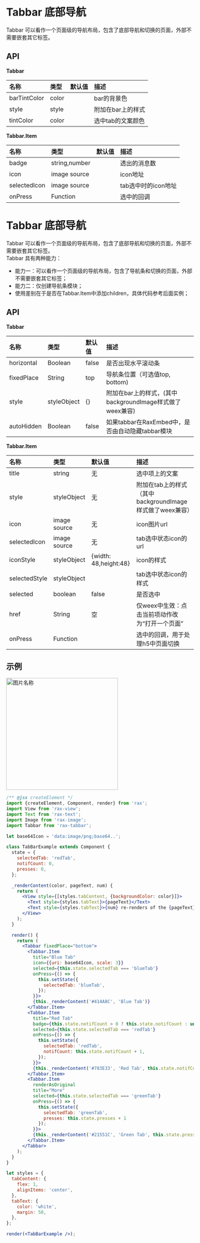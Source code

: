 # Tabbar 底部导航

Tabbar 可以看作一个页面级的导航布局，包含了底部导航和切换的页面，外部不需要嵌套其它标签。

## API

**Tabbar**

| 名称           | 类型    | 默认值  | 描述         |
| :----------- | :---- | :--- | :--------- |
| barTintColor | color |      | bar的背景色    |
| style        | style |      | 附加在bar上的样式 |
| tintColor    | color |      | 选中tab的文案颜色 |

**Tabbar.Item**

| 名称           | 类型            | 默认值  | 描述            |
| :----------- | :------------ | :--- | :------------ |
| badge        | string,number |      | 透出的消息数        |
| icon         | image source  |      | icon地址        |
| selectedIcon | image source  |      | tab选中时的icon地址 |
| onPress      | Function      |      | 选中的回调         |
# Tabbar 底部导航

Tabbar 可以看作一个页面级的导航布局，包含了底部导航和切换的页面，外部不需要嵌套其它标签。  
Tabbar 具有两种能力：

- 能力一：可以看作一个页面级的导航布局，包含了导航条和切换的页面，外部不需要嵌套其它标签；
- 能力二：仅创建导航条模块；
- 使用差别在于是否在Tabbar.Item中添加children，具体代码参考后面实例；

## API

**Tabbar**

| 名称         | 类型          | 默认值   | 描述                                       |
| :--------- | :---------- | :---- | :--------------------------------------- |
| horizontal | Boolean     | false | 是否出现水平滚动条                                |
| fixedPlace | String      | top   | 导航条位置（可选值top, bottom)                    |
| style      | styleObject | {}    | 附加在bar上的样式，(其中backgroundImage样式做了weex兼容) |
| autoHidden | Boolean     | false | 如果tabbar在RaxEmbed中，是否由自动隐藏tabbar模块       |

**Tabbar.Item**

| 名称            | 类型           | 默认值                   | 描述                                      |
| :------------ | :----------- | :-------------------- | :-------------------------------------- |
| title         | string       | 无                     | 选中项上的文案                                 |
| style         | styleObject  | 无                     | 附加在tab上的样式（其中backgroundImage样式做了weex兼容） |
| icon          | image source | 无                     | icon图片url                               |
| selectedIcon  | image source | 无                     | tab选中状态icon的url                         |
| iconStyle     | styleObject  | {width: 48,height:48} | icon的样式                                 |
| selectedStyle | styleObject  |                       | tab选中状态icon的样式                          |
| selected      | boolean      | false                 | 是否选中                                    |
| href          | String       | 空                     | 仅weex中生效：点击当前项动作改为“打开一个页面”              |
| onPress       | Function     |                       | 选中的回调，用于处理h5中页面切换                       |

## 示例

<img src="http://img.alicdn.com/tfs/TB15eKQOXXXXXcgaXXXXXXXXXXX-372-349.gif" height = "300" alt="图片名称" align=center />

```jsx
/** @jsx createElement */
import {createElement, Component, render} from 'rax';
import View from 'rax-view';
import Text from 'rax-text';
import Image from 'rax-image';
import Tabbar from 'rax-tabbar';

let base64Icon = 'data:image/png;base64..';

class TabBarExample extends Component {
  state = {
    selectedTab: 'redTab',
    notifCount: 0,
    presses: 0,
  };

  _renderContent(color, pageText, num) {
    return (
      <View style={[styles.tabContent, {backgroundColor: color}]}>
        <Text style={styles.tabText}>{pageText}</Text>
        <Text style={styles.tabText}>{num} re-renders of the {pageText}</Text>
      </View>
    );
  }

  render() {
    return (
      <Tabbar fixedPlace="bottom">
        <Tabbar.Item
          title="Blue Tab"
          icon={{uri: base64Icon, scale: 3}}
          selected={this.state.selectedTab === 'blueTab'}
          onPress={() => {
            this.setState({
              selectedTab: 'blueTab',
            });
          }}>
          {this._renderContent('#414A8C', 'Blue Tab')}
        </Tabbar.Item>
        <Tabbar.Item
          title="Red Tab"
          badge={this.state.notifCount > 0 ? this.state.notifCount : undefined}
          selected={this.state.selectedTab === 'redTab'}
          onPress={() => {
            this.setState({
              selectedTab: 'redTab',
              notifCount: this.state.notifCount + 1,
            });
          }}>
          {this._renderContent('#783E33', 'Red Tab', this.state.notifCount)}
        </Tabbar.Item>
        <Tabbar.Item
          renderAsOriginal
          title="More"
          selected={this.state.selectedTab === 'greenTab'}
          onPress={() => {
            this.setState({
              selectedTab: 'greenTab',
              presses: this.state.presses + 1
            });
          }}>
          {this._renderContent('#21551C', 'Green Tab', this.state.presses)}
        </Tabbar.Item>
      </Tabbar>
    );
  }
}

let styles = {
  tabContent: {
    flex: 1,
    alignItems: 'center',
  },
  tabText: {
    color: 'white',
    margin: 50,
  },
};

render(<TabBarExample />);
```
